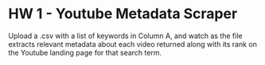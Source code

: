 # HW 1 - Youtube Metadata Scraper
Upload a .csv with a list of keywords in Column A, and watch as the file extracts relevant metadata about each video returned along with its rank on the Youtube landing page for that search term.
